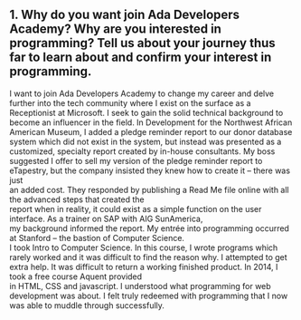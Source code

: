 ## 1. Why do you want join Ada Developers Academy? Why are you interested in programming? Tell us about your journey thus far to learn about and confirm your interest in programming.  
I want to join Ada Developers Academy to change my career and delve further into the tech community where I exist on the surface as a Receptionist at Microsoft.  I seek to gain the solid technical background to become an influencer in the field.  In Development for the Northwest African American Museum, I added a pledge reminder report to our donor database system which did not exist in the system, but instead was presented as a customized, specialty report created by in-house consultants.  My boss suggested I offer to sell my version of the pledge reminder report to eTapestry, but the company insisted they knew how to create it – there was just  
an added cost.  They responded by publishing a Read Me file online with all the advanced steps that created the  
report when in reality, it could exist as a simple function on the user interface. As a trainer on SAP with AIG SunAmerica,  
my background informed the report.  My entrée into programming occurred at Stanford – the bastion of Computer Science.  
I took Intro to Computer Science.  In this course, I wrote programs which rarely worked and it was difficult to find the reason why. I attempted to get extra help.  It was difficult to return a working finished product.  In 2014, I took a free course Aquent provided   
in HTML, CSS and javascript.  I understood what programming for web development was about.  I felt truly redeemed with programming that I now was able to muddle through successfully.  
